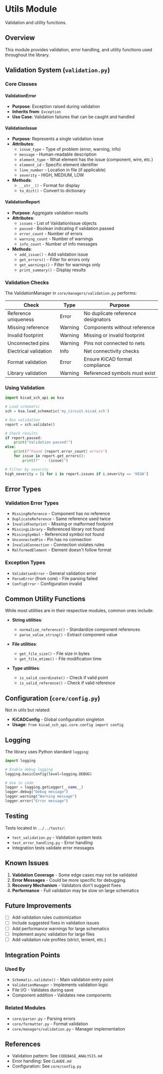 # Utils Module

Validation and utility functions.

## Overview

This module provides validation, error handling, and utility functions used throughout the library.

## Validation System (`validation.py`)

### Core Classes

#### ValidationError
- **Purpose**: Exception raised during validation
- **Inherits from**: `Exception`
- **Use Case**: Validation failures that can be caught and handled

#### ValidationIssue
- **Purpose**: Represents a single validation issue
- **Attributes**:
  - `issue_type` - Type of problem (error, warning, info)
  - `message` - Human-readable description
  - `element_type` - What element has the issue (component, wire, etc.)
  - `element_id` - Specific element identifier
  - `line_number` - Location in file (if applicable)
  - `severity` - HIGH, MEDIUM, LOW
- **Methods**:
  - `__str__()` - Format for display
  - `to_dict()` - Convert to dictionary

#### ValidationReport
- **Purpose**: Aggregate validation results
- **Attributes**:
  - `issues` - List of ValidationIssue objects
  - `passed` - Boolean indicating if validation passed
  - `error_count` - Number of errors
  - `warning_count` - Number of warnings
  - `info_count` - Number of info messages
- **Methods**:
  - `add_issue()` - Add validation issue
  - `get_errors()` - Filter for errors only
  - `get_warnings()` - Filter for warnings only
  - `print_summary()` - Display results

### Validation Checks

The ValidationManager in `core/managers/validation.py` performs:

| Check | Type | Purpose |
|-------|------|---------|
| Reference uniqueness | Error | No duplicate reference designators |
| Missing reference | Warning | Components without reference |
| Invalid footprint | Warning | Missing or invalid footprint |
| Unconnected pins | Warning | Pins not connected to nets |
| Electrical validation | Info | Net connectivity checks |
| Format validation | Error | Ensure KiCAD format compliance |
| Library validation | Warning | Referenced symbols must exist |

### Using Validation

```python
import kicad_sch_api as ksa

# Load schematic
sch = ksa.load_schematic('my_circuit.kicad_sch')

# Run validation
report = sch.validate()

# Check results
if report.passed:
    print("Validation passed!")
else:
    print(f"Found {report.error_count} errors")
    for issue in report.get_errors():
        print(f"  - {issue}")

# Filter by severity
high_severity = [i for i in report.issues if i.severity == 'HIGH']
```

## Error Types

### Validation Error Types
- `MissingReference` - Component has no reference
- `DuplicateReference` - Same reference used twice
- `InvalidFootprint` - Missing or malformed footprint
- `MissingLibrary` - Referenced library not found
- `MissingSymbol` - Referenced symbol not found
- `UnconnectedPin` - Pin has no connection
- `InvalidConnection` - Connection violates rules
- `MalformedElement` - Element doesn't follow format

### Exception Types
- `ValidationError` - General validation error
- `ParseError` (from core) - File parsing failed
- `ConfigError` - Configuration invalid

## Common Utility Functions

While most utilities are in their respective modules, common ones include:

- **String utilities**:
  - `normalize_reference()` - Standardize component references
  - `parse_value_string()` - Extract component value

- **File utilities**:
  - `get_file_size()` - File size in bytes
  - `get_file_mtime()` - File modification time

- **Type utilities**:
  - `is_valid_coordinate()` - Check if valid point
  - `is_valid_reference()` - Check if valid reference

## Configuration (`core/config.py`)

Not in utils but related:
- **KiCADConfig** - Global configuration singleton
- **Usage**: `from kicad_sch_api.core.config import config`

## Logging

The library uses Python standard `logging`:

```python
import logging

# Enable debug logging
logging.basicConfig(level=logging.DEBUG)

# Use in code
logger = logging.getLogger(__name__)
logger.debug("Debug message")
logger.warning("Warning message")
logger.error("Error message")
```

## Testing

Tests located in `../../tests/`:
- `test_validation.py` - Validation system tests
- `test_error_handling.py` - Error handling
- Integration tests validate error messages

## Known Issues

1. **Validation Coverage** - Some edge cases may not be validated
2. **Error Messages** - Could be more specific for debugging
3. **Recovery Mechanism** - Validators don't suggest fixes
4. **Performance** - Full validation may be slow on large schematics

## Future Improvements

- [ ] Add validation rules customization
- [ ] Include suggested fixes in validation issues
- [ ] Add performance warnings for large schematics
- [ ] Implement async validation for large files
- [ ] Add validation rule profiles (strict, lenient, etc.)

## Integration Points

### Used By
- `Schematic.validate()` - Main validation entry point
- `ValidationManager` - Implements validation logic
- File I/O - Validates during save
- Component addition - Validates new components

### Related Modules
- `core/parser.py` - Parsing errors
- `core/formatter.py` - Format validation
- `core/managers/validation.py` - Manager implementation

## References

- Validation pattern: See `CODEBASE_ANALYSIS.md`
- Error handling: See `CLAUDE.md`
- Configuration: See `core/config.py`
